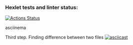 ### Hexlet tests and linter status:
[![Actions Status](https://github.com/David-Roklem/python-project-50/workflows/hexlet-check/badge.svg)](https://github.com/David-Roklem/python-project-50/actions)


asciinema

Third step. Finding difference between two files
[![asciicast](https://asciinema.org/a/553402.svg)](https://asciinema.org/a/553402)